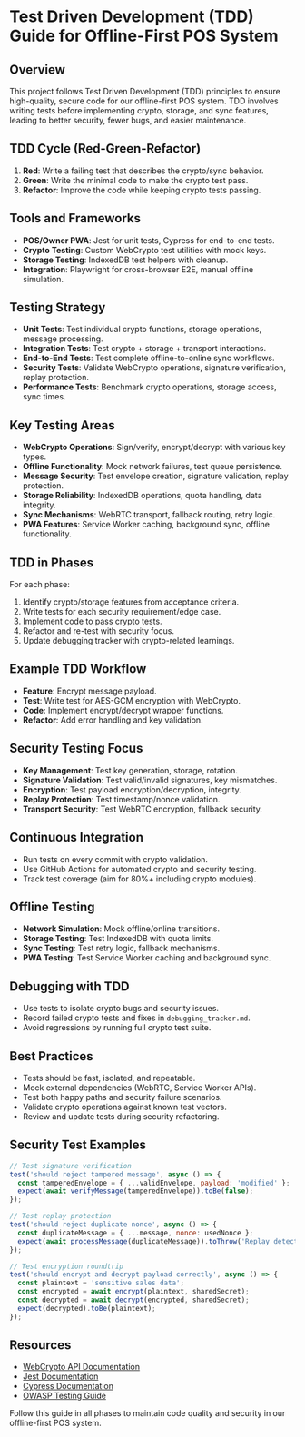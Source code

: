 # Test Driven Development (TDD) Guide for Offline-First POS System

## Overview
This project follows Test Driven Development (TDD) principles to ensure high-quality, secure code for our offline-first POS system. TDD involves writing tests before implementing crypto, storage, and sync features, leading to better security, fewer bugs, and easier maintenance.

## TDD Cycle (Red-Green-Refactor)
1. **Red**: Write a failing test that describes the crypto/sync behavior.
2. **Green**: Write the minimal code to make the crypto test pass.
3. **Refactor**: Improve the code while keeping crypto tests passing.

## Tools and Frameworks
- **POS/Owner PWA**: Jest for unit tests, Cypress for end-to-end tests.
- **Crypto Testing**: Custom WebCrypto test utilities with mock keys.
- **Storage Testing**: IndexedDB test helpers with cleanup.
- **Integration**: Playwright for cross-browser E2E, manual offline simulation.

## Testing Strategy
- **Unit Tests**: Test individual crypto functions, storage operations, message processing.
- **Integration Tests**: Test crypto + storage + transport interactions.
- **End-to-End Tests**: Test complete offline-to-online sync workflows.
- **Security Tests**: Validate WebCrypto operations, signature verification, replay protection.
- **Performance Tests**: Benchmark crypto operations, storage access, sync times.

## Key Testing Areas
- **WebCrypto Operations**: Sign/verify, encrypt/decrypt with various key types.
- **Offline Functionality**: Mock network failures, test queue persistence.
- **Message Security**: Test envelope creation, signature validation, replay protection.
- **Storage Reliability**: IndexedDB operations, quota handling, data integrity.
- **Sync Mechanisms**: WebRTC transport, fallback routing, retry logic.
- **PWA Features**: Service Worker caching, background sync, offline functionality.

## TDD in Phases
For each phase:
1. Identify crypto/storage features from acceptance criteria.
2. Write tests for each security requirement/edge case.
3. Implement code to pass crypto tests.
4. Refactor and re-test with security focus.
5. Update debugging tracker with crypto-related learnings.

## Example TDD Workflow
- **Feature**: Encrypt message payload.
- **Test**: Write test for AES-GCM encryption with WebCrypto.
- **Code**: Implement encrypt/decrypt wrapper functions.
- **Refactor**: Add error handling and key validation.

## Security Testing Focus
- **Key Management**: Test key generation, storage, rotation.
- **Signature Validation**: Test valid/invalid signatures, key mismatches.
- **Encryption**: Test payload encryption/decryption, integrity.
- **Replay Protection**: Test timestamp/nonce validation.
- **Transport Security**: Test WebRTC encryption, fallback security.

## Continuous Integration
- Run tests on every commit with crypto validation.
- Use GitHub Actions for automated crypto and security testing.
- Track test coverage (aim for 80%+ including crypto modules).

## Offline Testing
- **Network Simulation**: Mock offline/online transitions.
- **Storage Testing**: Test IndexedDB with quota limits.
- **Sync Testing**: Test retry logic, fallback mechanisms.
- **PWA Testing**: Test Service Worker caching and background sync.

## Debugging with TDD
- Use tests to isolate crypto bugs and security issues.
- Record failed crypto tests and fixes in `debugging_tracker.md`.
- Avoid regressions by running full crypto test suite.

## Best Practices
- Tests should be fast, isolated, and repeatable.
- Mock external dependencies (WebRTC, Service Worker APIs).
- Test both happy paths and security failure scenarios.
- Validate crypto operations against known test vectors.
- Review and update tests during security refactoring.

## Security Test Examples
```javascript
// Test signature verification
test('should reject tampered message', async () => {
  const tamperedEnvelope = { ...validEnvelope, payload: 'modified' };
  expect(await verifyMessage(tamperedEnvelope)).toBe(false);
});

// Test replay protection
test('should reject duplicate nonce', async () => {
  const duplicateMessage = { ...message, nonce: usedNonce };
  expect(await processMessage(duplicateMessage)).toThrow('Replay detected');
});

// Test encryption roundtrip
test('should encrypt and decrypt payload correctly', async () => {
  const plaintext = 'sensitive sales data';
  const encrypted = await encrypt(plaintext, sharedSecret);
  const decrypted = await decrypt(encrypted, sharedSecret);
  expect(decrypted).toBe(plaintext);
});
```

## Resources
- [WebCrypto API Documentation](https://developer.mozilla.org/en-US/docs/Web/API/Web_Crypto_API)
- [Jest Documentation](https://jestjs.io/)
- [Cypress Documentation](https://docs.cypress.io/)
- [OWASP Testing Guide](https://owasp.org/www-project-web-security-testing-guide/)

Follow this guide in all phases to maintain code quality and security in our offline-first POS system.
